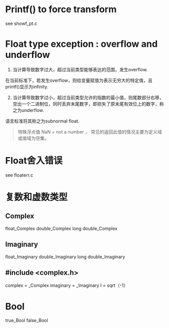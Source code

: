 # Printf() to force transform

see showf_pt.c

# Float type exception :  overflow and underflow

1. 当计算导致数字过大，超过当前类型能够表达的范围，发生overflow.

在当前标准下，若发生overflow，则给变量赋值为表示无穷大的特定值，且printf()显示为infinity.

2. 当计算导致数字过小，超过当前类型允许的指数的最小值，则尾数部分右移，空出一个二进制位，同时丢弃末尾数字，即损失了原末尾有效位上的数字，称之为underflow.

语言标准将其称之为subnormal float.

> 特殊浮点值 NaN  = not a number ， 常见的返回此值的情况主要为定义域或值域为空集。

# Float舍入错误

see floaterr.c

# 复数和虚数类型
## Complex

float_Complex double_Complex  long double_Complex

## Imaginary

float_Imaginary double_Imaginary long double_Imaginary

## #include <complex.h>

complex = _Complex
imaginary = _Imaginary
I = sqrt（-1）

# Bool

true_Bool
false_Bool
